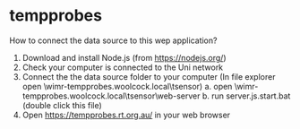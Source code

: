 # tempprobes


How to connect the data source to this wep application?

1. Download and install Node.js (from https://nodejs.org/) 
2. Check your computer is connected to the Uni network
3. Connect the the data source folder to your computer (In file explorer open \\wimr-tempprobes.woolcock.local\tsensor)
   a. open \\wimr-tempprobes.woolcock.local\tsensor\web-server
   b. run server.js.start.bat (double click this file)
4. Open https://tempprobes.rt.org.au/ in your web browser

